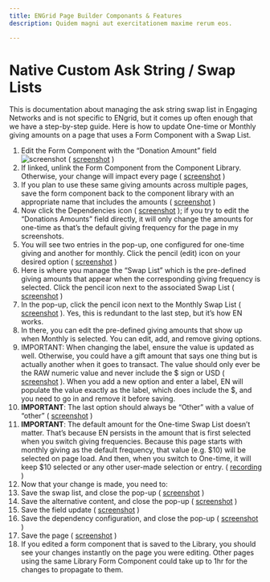 ```yaml
---
title: ENGrid Page Builder Componants & Features
description: Quidem magni aut exercitationem maxime rerum eos.

---
```




# Native Custom Ask String / Swap Lists

This is documentation about managing the ask string swap list in Engaging Networks and is not specific to ENgrid, but it comes up often enough that we have a step-by-step guide. Here is how to update One-time or Monthly giving amounts on a page that uses a Form Component with a Swap List.



1. Edit the Form Component with the “Donation Amount” field 
![screenshot](https://cln.sh/xQVrHW62)
( [screenshot](https://cln.sh/xQVrHW62) )
2. If linked, unlink the Form Component from the Component Library. Otherwise, your change will impact every page ( [screenshot](https://cln.sh/7RxGjNSJ) )
3. If you plan to use these same giving amounts across multiple pages, save the form component back to the component library with an appropriate name that includes the amounts ( [screenshot](https://cln.sh/hdVVVhyn) )
4. Now click the Dependencies icon ( [screenshot](https://cln.sh/xzySrCx3) ); if you try to edit the “Donations Amounts” field directly, it will only change the amounts for one-time as that’s the default giving frequency for the page in my screenshots.
5. You will see two entries in the pop-up, one configured for one-time giving and another for monthly. Click the pencil (edit) icon on your desired option ( [screenshot](https://cln.sh/jr1hVC5V) )
6. Here is where you manage the “Swap List” which is the pre-defined giving amounts that appear when the corresponding giving frequency is selected. Click the pencil icon next to the associated Swap List ( [screenshot](https://cln.sh/HChLSdLj) )
7. In the pop-up, click the pencil icon next to the Monthly Swap List ( [screenshot](https://cln.sh/x6LMD9nq) ). Yes, this is redundant to the last step, but it’s how EN works.
8. In there, you can edit the pre-defined giving amounts that show up when Monthly is selected. You can edit, add, and remove giving options.
9. IMPORTANT: When changing the label, ensure the value is updated as well. Otherwise, you could have a gift amount that says one thing but is actually another when it goes to transact. The value should only ever be the RAW numeric value and never include the $ sign or USD ( [screenshot](https://cln.sh/bx5S20Gf) ). When you add a new option and enter a label, EN will populate the value exactly as the label, which does include the $, and you need to go in and remove it before saving.
10. **IMPORTANT**: The last option should always be “Other” with a value of “other” ( [screenshot](https://cln.sh/BFZSlWJr) )
11. **IMPORTANT**: The default amount for the One-time Swap List doesn’t matter. That’s because EN persists in the amount that is first selected when you switch giving frequencies. Because this page starts with monthly giving as the default frequency, that value (e.g. $10) will be selected on page load. And then, when you switch to One-time, it will keep $10 selected or any other user-made selection or entry. ( [recording](https://cln.sh/HrqSd22t) )
12. Now that your change is made, you need to:
13. Save the swap list, and close the pop-up ( [screenshot](https://cln.sh/lZ7Nlg5k) )
14. Save the alternative content, and close the pop-up ( [screenshot](https://cln.sh/vlRWNxKb) )
15. Save the field update ( [screenshot](https://cln.sh/m7d36hVP) )
16. Save the dependency configuration, and close the pop-up ( [screenshot](https://cln.sh/SGn8zdQS) )
17. Save the page ( [screenshot](https://cln.sh/wyp1wnY8) )
18. If you edited a form component that is saved to the Library, you should see your changes instantly on the page you were editing. Other pages using the same Library Form Component could take up to 1hr for the changes to propagate to them.